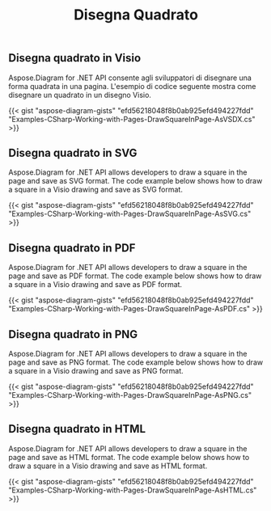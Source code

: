 ﻿---
title: Disegna Quadrato
type: docs
weight: 50
url: /it/net/drawing/draw-square
description: Questa sezione spiega come disegnare un quadrato in una pagina visio con Aspose.Diagram. Supporta l'uso di C# per disegnare un quadrato e salvare come pdf, svg, html, immagine, xps e altri formati.
---
## **Disegna quadrato in Visio**
Aspose.Diagram for .NET API consente agli sviluppatori di disegnare una forma quadrata in una pagina. L'esempio di codice seguente mostra come disegnare un quadrato in un disegno Visio.

{{< gist "aspose-diagram-gists" "efd56218048f8b0ab925efd494227fdd" "Examples-CSharp-Working-with-Pages-DrawSquareInPage-AsVSDX.cs" >}}

## **Disegna quadrato in SVG**
Aspose.Diagram for .NET API allows developers to draw a square in the page and save as SVG format. The code example below shows how to draw a square in a Visio drawing and save as SVG format.

{{< gist "aspose-diagram-gists" "efd56218048f8b0ab925efd494227fdd" "Examples-CSharp-Working-with-Pages-DrawSquareInPage-AsSVG.cs" >}}

## **Disegna quadrato in PDF**
Aspose.Diagram for .NET API allows developers to draw a square in the page and save as PDF format. The code example below shows how to draw a square in a Visio drawing and save as PDF format.

{{< gist "aspose-diagram-gists" "efd56218048f8b0ab925efd494227fdd" "Examples-CSharp-Working-with-Pages-DrawSquareInPage-AsPDF.cs" >}}

## **Disegna quadrato in PNG**
Aspose.Diagram for .NET API allows developers to draw a square in the page and save as PNG format. The code example below shows how to draw a square in a Visio drawing and save as PNG format.

{{< gist "aspose-diagram-gists" "efd56218048f8b0ab925efd494227fdd" "Examples-CSharp-Working-with-Pages-DrawSquareInPage-AsPNG.cs" >}}

## **Disegna quadrato in HTML**
Aspose.Diagram for .NET API allows developers to draw a square in the page and save as HTML format. The code example below shows how to draw a square in a Visio drawing and save as HTML format.

{{< gist "aspose-diagram-gists" "efd56218048f8b0ab925efd494227fdd" "Examples-CSharp-Working-with-Pages-DrawSquareInPage-AsHTML.cs" >}}
